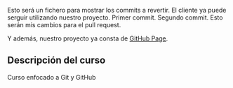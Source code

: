 Esto será un fichero para mostrar los commits a revertir. El cliente ya puede serguir utilizando nuestro proyecto. Primer commit. Segundo commit. Esto serán mis cambios para el pull request.

Y además, nuestro proyecto ya consta de [GitHub Page](https://javinuby.github.io/proyecto-mates/).

## Descripción del curso

Curso enfocado a Git y GitHub




